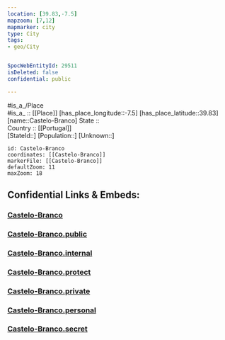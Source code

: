 ```yaml
---
location: [39.83,-7.5] 
mapzoom: [7,12] 
mapmarker: city 
type: City
tags:
- geo/City


SpocWebEntityId: 29511
isDeleted: false
confidential: public

---
```

#is_a_/Place  
#is_a_ :: [[Place]] 
[has_place_longitude::-7.5] 
[has_place_latitude::39.83] 
[name::Castelo-Branco] 
State ::  
Country :: [[Portugal]]  
[StateId::] 
[Population::] 
[Unknown::] 


```leaflet
id: Castelo-Branco
coordinates: [[Castelo-Branco]] 
markerFile: [[Castelo-Branco]] 
defaultZoom: 11 
maxZoom: 18
```


## Confidential Links & Embeds: 

### [Castelo-Branco](/_Standards/Earth/Continent/Europe/Europe~South/Portugal/Districts~Portugal/Castelo_Branco/City/Castelo-Branco.md) 

### [Castelo-Branco.public](/_public/Earth/Continent/Europe/Europe~South/Portugal/Districts~Portugal/Castelo_Branco/City/Castelo-Branco.public.md) 

### [Castelo-Branco.internal](/_internal/Earth/Continent/Europe/Europe~South/Portugal/Districts~Portugal/Castelo_Branco/City/Castelo-Branco.internal.md) 

### [Castelo-Branco.protect](/_protect/Earth/Continent/Europe/Europe~South/Portugal/Districts~Portugal/Castelo_Branco/City/Castelo-Branco.protect.md) 

### [Castelo-Branco.private](/_private/Earth/Continent/Europe/Europe~South/Portugal/Districts~Portugal/Castelo_Branco/City/Castelo-Branco.private.md) 

### [Castelo-Branco.personal](/_personal/Earth/Continent/Europe/Europe~South/Portugal/Districts~Portugal/Castelo_Branco/City/Castelo-Branco.personal.md) 

### [Castelo-Branco.secret](/_secret/Earth/Continent/Europe/Europe~South/Portugal/Districts~Portugal/Castelo_Branco/City/Castelo-Branco.secret.md)

